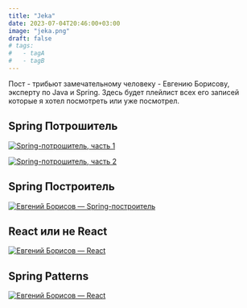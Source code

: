 ```yaml
---
title: "Jeka"
date: 2023-07-04T20:46:00+03:00
image: "jeka.png"
draft: false
# tags:
#   - tagA
#   - tagB
---
```


Пост - трибьют замечательному человеку - Евгению Борисову, эксперту по Java и Spring.
Здесь будет плейлист всех его записей которые я хотел посмотреть или уже посмотрел.


## Spring Потрошитель 

[![Spring-потрошитель, часть 1](https://i.ytimg.com/vi_webp/BmBr5diz8WA/maxresdefault.webp)](https://www.youtube.com/watch?v=BmBr5diz8WA)

[![Spring-потрошитель, часть 2](https://i.ytimg.com/vi_webp/cou_qomYLNU/maxresdefault.webp)](https://www.youtube.com/watch?v=cou_qomYLNU)


## Spring Построитель

[![Евгений Борисов — Spring-построитель](https://i.ytimg.com/vi_webp/rd6wxPzXQvo/maxresdefault.webp)](https://www.youtube.com/watch?v=rd6wxPzXQvo)

## React или не React

[![Евгений Борисов — React](https://i1.ytimg.com/vi/mX19FWX2_Hs/hqdefault.jpg)](https://www.youtube.com/watch?v=mX19FWX2_Hs)

## Spring Patterns


[![Евгений Борисов — React](https://i1.ytimg.com/vi/GL1txFxswHA/hqdefault.jpg)](https://www.youtube.com/watch?v=GL1txFxswHA)

